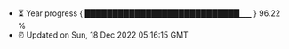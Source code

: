 - ⏳ Year progress { ████████████████████████████▁▁ } 96.22 %
- ⏰ Updated on Sun, 18 Dec 2022 05:16:15 GMT

